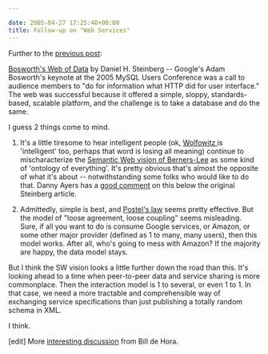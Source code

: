 ```yaml
---

date: 2005-04-27 17:25:48+00:00
title: Follow-up on "Web Services"
---
```


Further to the [previous post](http://www.neilernst.net/blog/archives/2005/apis-and-messages/):



[Bosworth's Web of Data](http://www.onlamp.com/pub/a/onlamp/2005/04/22/bosworth.html) by Daniel H. Steinberg -- Google's Adam Bosworth's keynote at the 2005 MySQL Users Conference was a call to audience members to "do for information what HTTP did for user interface." The web was successful because it offered a simple, sloppy, standards-based, scalable platform, and the challenge is to take a database and do the same. 



I guess 2 things come to mind.

1. It's a little tiresome to hear intelligent people (ok, [Wolfowitz ](http://www.thewashingtonnote.com/archives/000383.html)is 'intelligent' too, perhaps that word is losing all meaning) continue to mischaracterize the [Semantic Web vision of Berners-Lee](http://www.w3.org/2001/sw/) as some kind of 'ontology of everything'.  It's pretty obvious that's almost the opposite of what it's about -- notwithstanding some folks who would like to do that.  Danny Ayers has a [good comment](http://www.onlamp.com/cs/user/view/cs_msg/60311) on this below the original Steinberg article.

2. Admittedly, simple is best, and [Postel's law](http://essaysfromexodus.scripting.com/postelsLaw) seems pretty effective.  But the model of "loose agreement, loose coupling" seems misleading.  Sure, if all you want to do is consume Google services, or Amazon, or some other major provider (defined as 1 to many, many users), then this model works.  After all, who's going to mess with Amazon?  If the majority are happy, the data model stays.

But I think the SW vision looks a little further down the road than this.  It's looking ahead to a time when peer-to-peer data and service sharing is more commonplace.  Then the interaction model is 1 to several, or even 1 to 1.  In that case, we need a more tractable and comprehensible way of exchanging service specifications than just publishing a totally random schema in XML.

I think.


[edit] More [interesting discussion](http://www.dehora.net/journal/2005/04/rsq_really_simple_querying.html) from Bill de Hora.
